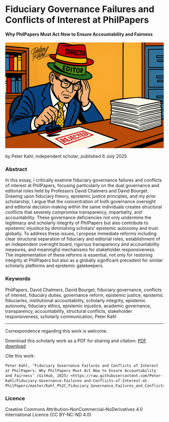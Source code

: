 # Fiduciary Governance Failures and Conflicts of Interest at PhilPapers

#### Why PhilPapers Must Act Now to Ensure Accountability and Fairness

![alt text](https://github.com/Peter-Kahl/Fiduciary-Governance-Failures-and-Conflicts-of-Interest-at-PhilPapers/blob/main/dual_roles_at_PhilPapers.jpg?raw=true)

by Peter Kahl; independent scholar; published 6 July 2025

### Abstract

In this essay, I critically examine fiduciary governance failures and conflicts of interest at PhilPapers, focusing particularly on the dual governance and editorial roles held by Professors David Chalmers and David Bourget. Drawing upon fiduciary theory, epistemic justice principles, and my prior scholarship, I argue that the concentration of both governance oversight and editorial decision-making within the same individuals creates structural conflicts that severely compromise transparency, impartiality, and accountability. These governance deficiencies not only undermine the legitimacy and scholarly integrity of PhilPapers but also contribute to epistemic injustice by diminishing scholars’ epistemic autonomy and trust globally. To address these issues, I propose immediate reforms including clear structural separation of fiduciary and editorial roles, establishment of an independent oversight board, rigorous transparency and accountability measures, and meaningful mechanisms for stakeholder responsiveness. The implementation of these reforms is essential, not only for restoring integrity at PhilPapers but also as a globally significant precedent for similar scholarly platforms and epistemic gatekeepers.

### Keywords

PhilPapers, David Chalmers, David Bourget, fiduciary governance, conflicts of interest, fiduciary duties, governance reform, epistemic justice, epistemic fiduciaries, institutional accountability, scholarly integrity, epistemic autonomy, fiduciary ethics, epistemic injustice, academic governance, transparency, accountability, structural conflicts, stakeholder responsiveness, scholarly communication, Peter Kahl

---

Correspondence regarding this work is welcome.

Download this scholarly work as a PDF for sharing and citation:
[PDF download](https://raw.githubusercontent.com/Peter-Kahl/Fiduciary-Governance-Failures-and-Conflicts-of-Interest-at-PhilPapers/master/Kahl_P%2C_Fiduciary_Governance_Failures_and_Conflicts_of_Interest_at_PhilPapers_6_July_2025.pdf)

Cite this work:

```
Peter Kahl, ‘Fiduciary Governance Failures and Conflicts of Interest at PhilPapers: Why PhilPapers Must Act Now to Ensure Accountability and Fairness’ (GitHub, 2025) <https://raw.githubusercontent.com/Peter-Kahl/Fiduciary-Governance-Failures-and-Conflicts-of-Interest-at-PhilPapers/master/Kahl_P%2C_Fiduciary_Governance_Failures_and_Conflicts_of_Interest_at_PhilPapers_6_July_2025.pdf>
```

### Licence
Creative Commons Attribution–NonCommercial–NoDerivatives 4.0 International Licence (CC BY-NC-ND 4.0)
